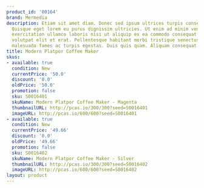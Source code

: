 ```yaml
---
product_id: '00164'
brand: Mermedia
description: Etiam sit amet diam. Donec sed ipsum ultrices turpis consectetuer imperdiet.
  Quisque eget lorem eu purus dignissim ultricies. Ut enim ad minim veniam, quis nostrud
  exercitation ullamco laboris nisi ut aliquip ex ea commodo consequat. Donec ut dolor.Duis
  volutpat elit et erat. Pellentesque habitant morbi tristique senectus et netus et
  malesuada fames ac turpis egestas. Duis quis quam. Aliquam consequat.
title: Modern Platpor Coffee Maker
skus:
- available: true
  condition: New
  currentPrice: '50.0'
  discount: '0.0'
  oldPrice: '50.0'
  promotion: false
  sku: S0016401
  skuName: Modern Platpor Coffee Maker - Magenta
  thumbnailURL: http://pcas.io/300/300?seed=S0016401
  imageURL: http://pcas.io/600/600?seed=S0016401
- available: true
  condition: New
  currentPrice: '49.66'
  discount: '0.0'
  oldPrice: '49.66'
  promotion: false
  sku: S0016402
  skuName: Modern Platpor Coffee Maker - Silver
  thumbnailURL: http://pcas.io/300/300?seed=S0016402
  imageURL: http://pcas.io/600/600?seed=S0016402
layout: product
---
```

